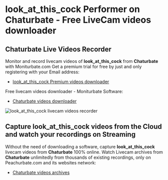 # look_at_this_cock Performer on Chaturbate - Free LiveCam videos downloader

## Chaturbate Live Videos Recorder

Monitor and record livecam videos of **look_at_this_cock** from **Chaturbate** with Moniturbate.com
Get a premium trial for free by just and only registering with your Email address:
* [look_at_this_cock Premium videos downloader](https://moniturbate.com/request-demo-licence-key.html)

Free livecam videos downloader - Moniturbate Software:
* [Chaturbate videos downloader](https://moniturbate.com/moniturbate-download-software.html)

![look_at_this_cock livecam videos recorder](https://peachurnet.com/templates/moniturbate-software.png)


## Capture look_at_this_cock videos from the Cloud and watch your recordings on Streaming

Without the need of downloading a software, capture **look_at_this_cock** livecam videos from **Chaturbate** 100% online.
Watch Livecam archives from **Chaturbate** unlimitedly from thousands of existing recordings, only on Peachurbate.com and its websites network:
* [Chaturbate videos archives](https://peachurnet.com/)